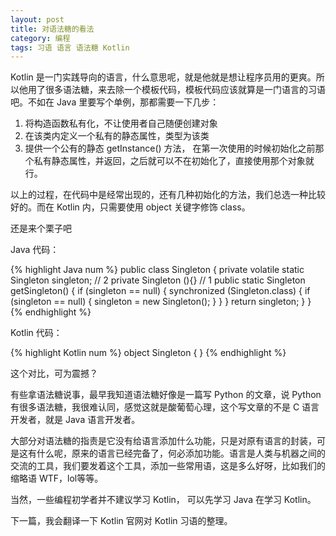 ```yaml
---
layout: post
title: 对语法糖的看法
category: 编程
tags: 习语 语言 语法糖 Kotlin
---
```


Kotlin 是一门实践导向的语言，什么意思呢，就是他就是想让程序员用的更爽。所以他用了很多语法糖，来去除一个模板代码，模板代码应该就算是一门语言的习语吧。不如在 Java 里要写个单例，那都需要一下几步：

1. 将构造函数私有化，不让使用者自己随便创建对象
2. 在该类内定义一个私有的静态属性，类型为该类
3. 提供一个公有的静态 getInstance() 方法， 在第一次使用的时候初始化之前那个私有静态属性，并返回，之后就可以不在初始化了，直接使用那个对象就行。

以上的过程，在代码中是经常出现的，还有几种初始化的方法，我们总选一种比较好的。而在 Kotlin 内，只需要使用 object 关键字修饰 class。

还是来个栗子吧

Java 代码：

{% highlight Java num %}
public class Singleton {
  private volatile static Singleton singleton;  // 2
  private Singleton (){}   // 1
  public static Singleton getSingleton() {
    if (singleton == null) {
       synchronized (Singleton.class) {
         if (singleton == null) {
             singleton = new Singleton();
         }
       }
    }
    return singleton;
  }
}
{% endhighlight %}

Kotlin 代码：

{% highlight Kotlin num %}
object Singleton {
}
{% endhighlight %}

这个对比，可为震撼？

有些拿语法糖说事，最早我知道语法糖好像是一篇写 Python 的文章，说 Python 有很多语法糖，我很难认同，感觉这就是酸葡萄心理，这个写文章的不是 C 语言开发者，就是 Java 语言开发者。

大部分对语法糖的指责是它没有给语言添加什么功能，只是对原有语言的封装，可是这有什么呢，原来的语言已经完备了，何必添加功能。语言是人类与机器之间的交流的工具，我们要发着这个工具，添加一些常用语，这是多么好呀，比如我们的缩略语 WTF，lol等等。

当然，一些编程初学者并不建议学习 Kotlin， 可以先学习 Java 在学习 Kotlin。

下一篇，我会翻译一下 Kotlin 官网对 Kotlin 习语的整理。
